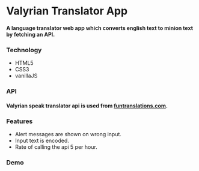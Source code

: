 #  Valyrian Translator App

#### A language translator web app which converts english text to minion text by fetching an API.

### Technology
* HTML5
* CSS3
* vanillaJS

### API
#### Valyrian speak translator api is used from [funtranslations.com](https://funtranslations.com/).

### Features
* Alert messages are shown on wrong input.
* Input text is encoded.
* Rate of calling the api 5 per hour.

### Demo
